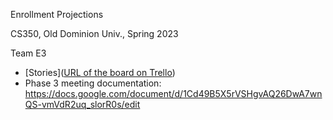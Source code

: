 Enrollment Projections

CS350, Old Dominion Univ., Spring 2023

Team E3

* [Stories]([URL of the board on Trello](https://trello.com/invite/userworkspace41328967/ATTIe9ac6aa3385603a796e21b3fce0542e387D9BF23))
* Phase 3 meeting documentation: https://docs.google.com/document/d/1Cd49B5X5rVSHgvAQ26DwA7wnQS-vmVdR2uq_slorR0s/edit
